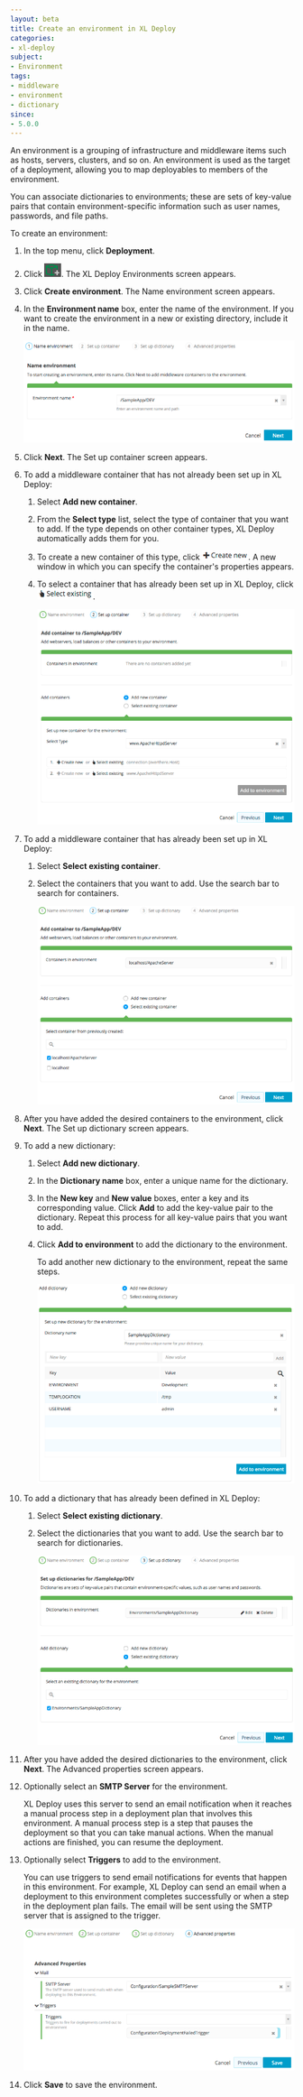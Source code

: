 ```yaml
---
layout: beta
title: Create an environment in XL Deploy
categories:
- xl-deploy
subject:
- Environment
tags:
- middleware
- environment
- dictionary
since:
- 5.0.0
---
```


An environment is a grouping of infrastructure and middleware items such as hosts, servers, clusters, and so on. An environment is used as the target of a deployment, allowing you to map deployables to members of the environment.

You can associate dictionaries to environments; these are sets of key-value pairs that contain environment-specific information such as user names, passwords, and file paths.

To create an environment:

1. In the top menu, click **Deployment**.
1. Click ![Add environment](/images/button_add_environment.png). The XL Deploy Environments screen appears.
1. Click **Create environment**. The Name environment screen appears.
1. In the **Environment name** box, enter the name of the environment. If you want to create the environment in a new or existing directory, include it in the name.

    ![Name environment](images/create-environment-step-1-name.png)

1. Click **Next**. The Set up container screen appears.
1. To add a middleware container that has not already been set up in XL Deploy:
    1. Select **Add new container**.
    1. From the **Select type** list, select the type of container that you want to add. If the type depends on other container types, XL Deploy automatically adds them for you.
    1. To create a new container of this type, click ![Create new](/images/button_create_new.png). A new window in which you can specify the container's properties appears.
    1. To select a container that has already been set up in XL Deploy, click ![Select existing](/images/button_select_existing.png).

        ![Add new container](images/create-environment-step-2-containers-new.png)

1. To add a middleware container that has already been set up in XL Deploy:
    1. Select **Select existing container**.
    1. Select the containers that you want to add. Use the search bar to search for containers.
    
        ![Select existing container](images/create-environment-step-2-containers-existing.png)

1. After you have added the desired containers to the environment, click **Next**. The Set up dictionary screen appears.
1. To add a new dictionary:
    1. Select **Add new dictionary**.
    1. In the **Dictionary name** box, enter a unique name for the dictionary.
    1. In the **New key** and **New value** boxes, enter a key and its corresponding value. Click **Add** to add the key-value pair to the dictionary. Repeat this process for all key-value pairs that you want to add.
    1. Click **Add to environment** to add the dictionary to the environment.

        To add another new dictionary to the environment, repeat the same steps. 
    
        ![Add new dictionary](images/create-environment-step-3-dictionaries-new.png)

1. To add a dictionary that has already been defined in XL Deploy:
    1. Select **Select existing dictionary**.
    1. Select the dictionaries that you want to add. Use the search bar to search for dictionaries.
    
        ![Add new dictionary](images/create-environment-step-3-dictionaries-existing.png)

1. After you have added the desired dictionaries to the environment, click **Next**. The Advanced properties screen appears.
1. Optionally select an **SMTP Server** for the environment.

    XL Deploy uses this server to send an email notification when it reaches a manual process step in a deployment plan that involves this environment. A manual process step is a step that pauses the deployment so that you can take manual actions. When the manual actions are finished, you can resume the deployment.

1. Optionally select **Triggers** to add to the environment.

    You can use triggers to send email notifications for events that happen in this environment. For example, XL Deploy can send an email when a deployment to this environment completes successfully or when a step in the deployment plan fails. The email will be sent using the SMTP server that is assigned to the trigger.

    ![Advanced environment properties](images/create-environment-step-4-advanced.png)

1. Click **Save** to save the environment.

